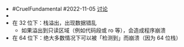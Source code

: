 - #CruelFundamental #2022-11-05 [讨论](https://github.com/CYZH1307/CruelFundamental/tree/main/homework/202211/05)
-
- 在 32 位下：栈溢出，出现数据错乱
	- 如果溢出到只读区域（例如代码段或 ro 等），会造成程序崩溃
- 在 64 位下：绝大多数情况下可以被「检测到」而崩溃（因为 64 位栈）